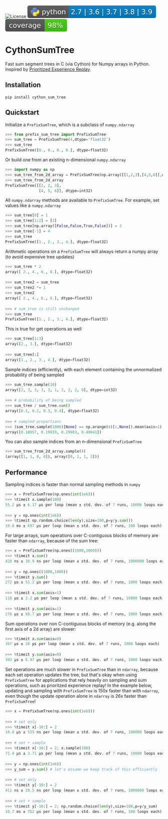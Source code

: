 ![License](https://img.shields.io/badge/license-MIT-green)
![Python](docs/badges/python.svg)
![Coverage](docs/badges/coverage.svg)

# CythonSumTree 

Fast sum segment trees in C (via Cython) for Numpy arrays in Python.  Inspired by [Prioritized Experience Replay](https://arxiv.org/abs/1511.05952).

## Installation

```
pip install cython_sum_tree
```

## Quickstart 

Initialize a `PrefixSumTree`, which is a subclass of `numpy.ndarray`
```python
>>> from prefix_sum_tree import PrefixSumTree
>>> sum_tree = PrefixSumTree(4,dtype='float32')
>>> sum_tree
PrefixSumTree([0., 0., 0., 0.], dtype=float32)
```

Or build one from an existing n-dimensional `numpy.ndarray` 
```python
>>> import numpy as np
>>> sum_tree_from_2d_array = PrefixSumTree(np.array([[1,2,3],[4,5,6]],dtype='int32'))
>>> sum_tree_from_2d_array
PrefixSumTree([[1, 2, 3],
               [4, 5, 6]], dtype=int32)
```

All `numpy.ndarray` methods are available to `PrefixSumTree`.  For example, set values like a `numpy.ndarray`
```python
>>> sum_tree[0] = 1
>>> sum_tree[1:2] = [2]
>>> sum_tree[np.array([False,False,True,False])] = 3
>>> sum_tree[-1] = 4
>>> sum_tree
PrefixSumTree([1., 2., 3., 4.], dtype=float32)
```

Arithmetic operations on a `PrefixSumTree` will always return a numpy array (to avoid expensive tree updates) 
```python
>>> sum_tree * 2
array([ 2., 4., 6., 8.], dtype=float32)

>>> sum_tree2 = sum_tree
>>> sum_tree2 *= 1
>>> sum_tree2
array([ 2., 4., 6., 8.], dtype=float32)

>>> # sum_tree is still unchanged
>>> sum_tree
PrefixSumTree([1., 2., 3., 4.], dtype=float32)
```

This is true for get operations as well
```python
>>> sum_tree[1:3]
array([2., 3.], dtype=float32)

>>> sum_tree[:]
array([1., 2., 3., 4.], dtype=float32)
```

Sample indices (efficiently), with each element containing the unnormalized probability of being sampled
```python
>>> sum_tree.sample(10)
array([2, 3, 3, 3, 3, 1, 2, 2, 2, 0], dtype=int32)

>>> # probability of being sampled
>>> sum_tree / sum_tree.sum() 
array([0.1, 0.2, 0.3, 0.4], dtype=float32)

>>> # sampled proportions
>>> (sum_tree.sample(1000)[None] == np.arange(4)[:,None]).mean(axis=1) 
array([0.10057, 0.19919, 0.29983, 0.40041])
```

You can also sample indices from an n-dimensional `PrefixSumTree`
```python
>>> sum_tree_from_2d_array.sample(4)
(array([1, 1, 0, 0]), array([0, 1, 1, 2]))
```

## Performance

Sampling indices is faster than normal sampling methods in `numpy`
```python
>>> x = PrefixSumTree(np.ones(int(1e6)))
>>> %timeit x.sample(100)
55.2 µs ± 6.17 µs per loop (mean ± std. dev. of 7 runs, 10000 loops each)

>>> y = np.ones(int(1e6))
>>> %timeit np.random.choice(len(y),size=100,p=y/y.sum())
10.8 ms ± 697 µs per loop (mean ± std. dev. of 7 runs, 100 loops each)
```

For large arrays, sum operations over C-contiguous blocks of memory are faster than `ndarray`, because of the sum tree:
```python
>>> x = PrefixSumTree(np.ones((1000,1000)))
>>> %timeit x.sum()
428 ns ± 10.9 ns per loop (mean ± std. dev. of 7 runs, 1000000 loops each)

>>> y = np.ones((1000,1000))
>>> %timeit y.sum()
272 µs ± 51.2 µs per loop (mean ± std. dev. of 7 runs, 1000 loops each)

>>> %timeit x.sum(axis=1)
118 µs ± 2.2 µs per loop (mean ± std. dev. of 7 runs, 10000 loops each)

>>> %timeit y.sum(axis=1)
276 µs ± 68.7 µs per loop (mean ± std. dev. of 7 runs, 1000 loops each)
```

Sum operations over non C-contiguous blocks of memory (e.g. along the first axis of a 2d array) are slower: 
```python
>>> %timeit x.sum(axis=0)
367 µs ± 28 µs per loop (mean ± std. dev. of 7 runs, 1000 loops each)

>>> %timeit y.sum(axis=0)
303 µs ± 6.97 µs per loop (mean ± std. dev. of 7 runs, 1000 loops each)
```

Set operations are much slower in `PrefixSumTree` than in `ndarray`, because each set operation updates the tree, but that's okay when using `PrefixSumTree` for applications that rely heavily on sampling and sum operations, such as prioritzed experience replay!  In the example below, updating and sampling with `PrefixSumTree` is 150x faster than with `ndarray`, even though the update operation alone in `ndarray` is 26x faster than `PrefixSumTree`!
```python
>>> x = PrefixSumTree(np.ones(int(1e6)))

>>> # set only 
>>> %timeit x[-10:] = 2
10.8 µs ± 525 ns per loop (mean ± std. dev. of 7 runs, 100000 loops each)

>>> # set + sample 
>>> %timeit x[-10:] = 2; x.sample(100)
71.4 µs ± 3.71 µs per loop (mean ± std. dev. of 7 runs, 10000 loops each)

>>> y = np.ones(int(1e6))
>>> y_sum = y.sum() # let's assume we keep track of this efficiently

>>> # set only 
>>> %timeit y[-10:] = 2
411 ns ± 28.5 ns per loop (mean ± std. dev. of 7 runs, 1000000 loops each)

>>> # set + sample 
>>> %timeit y[-10:] = 2; np.random.choice(len(y),size=100,p=y/y_sum)
10.7 ms ± 752 µs per loop (mean ± std. dev. of 7 runs, 100 loops each)
```
